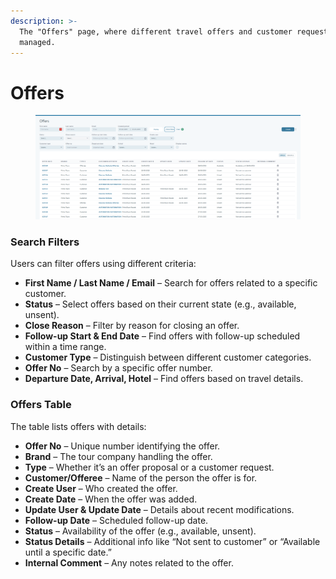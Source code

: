 ```yaml
---
description: >-
  The "Offers" page, where different travel offers and customer requests are
  managed.
---
```


# Offers

<figure><img src="../.gitbook/assets/image (28).png" alt=""><figcaption></figcaption></figure>

### &#x20;**Search Filters**&#x20;

Users can filter offers using different criteria:

* **First Name / Last Name / Email** – Search for offers related to a specific customer.
* **Status** – Select offers based on their current state (e.g., available, unsent).
* **Close Reason** – Filter by reason for closing an offer.
* **Follow-up Start & End Date** – Find offers with follow-up scheduled within a time range.
* **Customer Type** – Distinguish between different customer categories.
* **Offer No** – Search by a specific offer number.
* **Departure Date, Arrival, Hotel** – Find offers based on travel details.

### **Offers Table**&#x20;

The table lists offers with details:

* **Offer No** – Unique number identifying the offer.
* **Brand** – The tour company handling the offer.
* **Type** – Whether it’s an offer proposal or a customer request.
* **Customer/Offeree** – Name of the person the offer is for.
* **Create User** – Who created the offer.
* **Create Date** – When the offer was added.
* **Update User & Update Date** – Details about recent modifications.
* **Follow-up Date** – Scheduled follow-up date.
* **Status** – Availability of the offer (e.g., available, unsent).
* **Status Details** – Additional info like “Not sent to customer” or “Available until a specific date.”
* **Internal Comment** – Any notes related to the offer.

####
